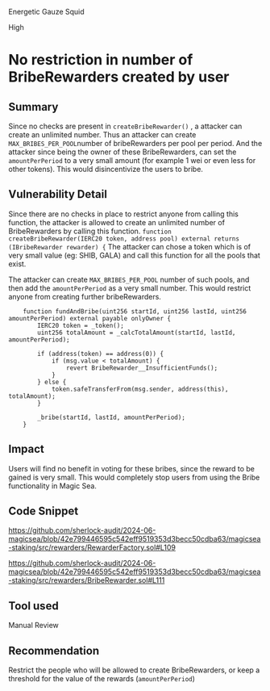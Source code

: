 Energetic Gauze Squid

High

# No restriction in number of BribeRewarders created by user

## Summary
Since no checks are present in `createBribeRewarder()` , a attacker can create an unlimited number.  Thus an attacker can create `MAX_BRIBES_PER_POOL`number of bribeRewarders per pool per period. And the attacker since being the owner of these BribeRewarders, can set the `amountPerPeriod` to a very small amount (for example 1 wei or even less for other tokens). This would disincentivize the users to bribe.
## Vulnerability Detail
Since there are no checks in place to restrict anyone from calling this function, the attacker is allowed to create an unlimited number of BribeRewarders by calling this function.
`function createBribeRewarder(IERC20 token, address pool) external returns (IBribeRewarder rewarder) {`
The attacker can chose a token which is of very small value (eg: SHIB, GALA) and call this function for all the pools that exist. 

The attacker can create `MAX_BRIBES_PER_POOL` number of such pools, and then add the `amountPerPeriod` as a very small number. This would restrict anyone from creating further bribeRewarders.
```solidity
    function fundAndBribe(uint256 startId, uint256 lastId, uint256 amountPerPeriod) external payable onlyOwner {
        IERC20 token = _token();
        uint256 totalAmount = _calcTotalAmount(startId, lastId, amountPerPeriod);

        if (address(token) == address(0)) {
            if (msg.value < totalAmount) {
                revert BribeRewarder__InsufficientFunds();
            }
        } else {
            token.safeTransferFrom(msg.sender, address(this), totalAmount);
        }

        _bribe(startId, lastId, amountPerPeriod);
    }
```

## Impact
Users will find no benefit in voting for these bribes, since the reward to be gained is very small. This would completely stop users from using the Bribe functionality in Magic Sea.
## Code Snippet
https://github.com/sherlock-audit/2024-06-magicsea/blob/42e799446595c542eff9519353d3becc50cdba63/magicsea-staking/src/rewarders/RewarderFactory.sol#L109

https://github.com/sherlock-audit/2024-06-magicsea/blob/42e799446595c542eff9519353d3becc50cdba63/magicsea-staking/src/rewarders/BribeRewarder.sol#L111
## Tool used

Manual Review

## Recommendation
Restrict the people who will be allowed to create BribeRewarders, or keep a threshold for the value of the rewards (`amountPerPeriod`)